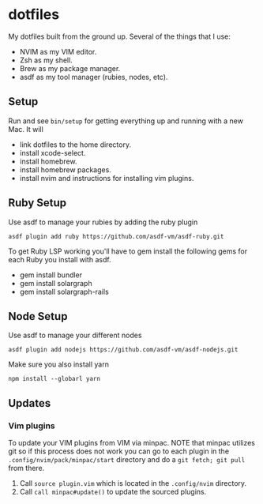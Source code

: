 # dotfiles
My dotfiles built from the ground up. Several of the things that I use:
* NVIM as my VIM editor.
* Zsh as my shell.
* Brew as my package manager.
* asdf as my tool manager (rubies, nodes, etc).

## Setup
Run and see `bin/setup` for getting everything up and running with a new Mac. It will
* link dotfiles to the home directory.
* install xcode-select.
* install homebrew.
* install homebrew packages.
* install nvim and instructions for installing vim plugins.

## Ruby Setup
Use asdf to manage your rubies by adding the ruby plugin

```
asdf plugin add ruby https://github.com/asdf-vm/asdf-ruby.git
```

To get Ruby LSP working you'll have to gem install the following gems for each Ruby
you install with asdf.
* gem install bundler
* gem install solargraph
* gem install solargraph-rails

## Node Setup
Use asdf to manage your different nodes

```
asdf plugin add nodejs https://github.com/asdf-vm/asdf-nodejs.git
```

Make sure you also install yarn

```
npm install --globarl yarn
```

## Updates

### Vim plugins

To update your VIM plugins from VIM via minpac. NOTE that minpac utilizes git so
if this process does not work you can go to each plugin in the
`.config/nvim/pack/minpac/start` directory and do a `git fetch; git pull` from
there.

1. Call `source plugin.vim` which is located in the `.config/nvim` directory.
2. Call `call minpac#update()` to update the sourced plugins.

